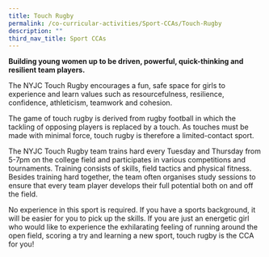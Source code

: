 ```yaml
---
title: Touch Rugby
permalink: /co-curricular-activities/Sport-CCAs/Touch-Rugby
description: ""
third_nav_title: Sport CCAs
---
```

**Building young women up to be driven, powerful, quick-thinking and resilient team players.**

The NYJC Touch Rugby encourages a fun, safe space for girls to experience and learn values such as resourcefulness, resilience, confidence, athleticism, teamwork and cohesion.

The game of touch rugby is derived from rugby football in which the tackling of opposing players is replaced by a touch. As touches must be made with minimal force, touch rugby is therefore a limited-contact sport.

The NYJC Touch Rugby team trains hard every Tuesday and Thursday from 5-7pm on the college field and participates in various competitions and tournaments. Training consists of skills, field tactics and physical fitness. Besides training hard together, the team often organises study sessions to ensure that every team player develops their full potential both on and off the field.

No experience in this sport is required. If you have a sports background, it will be easier for you to pick up the skills. If you are just an energetic girl who would like to experience the exhilarating feeling of running around the open field, scoring a try and learning a new sport, touch rugby is the CCA for you!